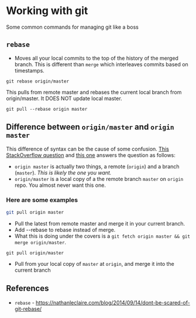 # Working with git

Some common commands for managing git like a boss


## `rebase`

* Moves all your local commits to the top of the history of the merged branch. This is different than `merge` which interleaves commits based on timestamps.

```
git rebase origin/master
```

This pulls from remote master and rebases the current local branch from origin/master. It DOES NOT update local master.
```
git pull --rebase origin master
```

## Difference between `origin/master` and `origin master`

This difference of syntax can be the cause of some confusion. [This StackOverflow question](https://stackoverflow.com/questions/18137175/in-git-what-is-the-difference-between-origin-master-vs-origin-master) and [this one](https://stackoverflow.com/questions/2883840/differences-between-git-pull-origin-master-git-pull-origin-master) answers the question as follows:

* `origin master` is actually two things, a remote (`origin`) and a branch (`master`). *This is likely the one you want.*
* `origin/master` is a local copy of a the remote branch `master` on `origin` repo. You almost never want this one.

### Here are some examples
```bash
git pull origin master
```
* Pull the latest from remote master and merge it in your current branch. 
* Add --rebase to rebase instead of merge.
* What this is doing under the covers is a `git fetch origin master && git merge origin/master`.

```
git pull origin/master
```
* Pull from your local copy of `master` at `origin`, and merge it into the current branch

## References

* `rebase` - https://nathanleclaire.com/blog/2014/09/14/dont-be-scared-of-git-rebase/
